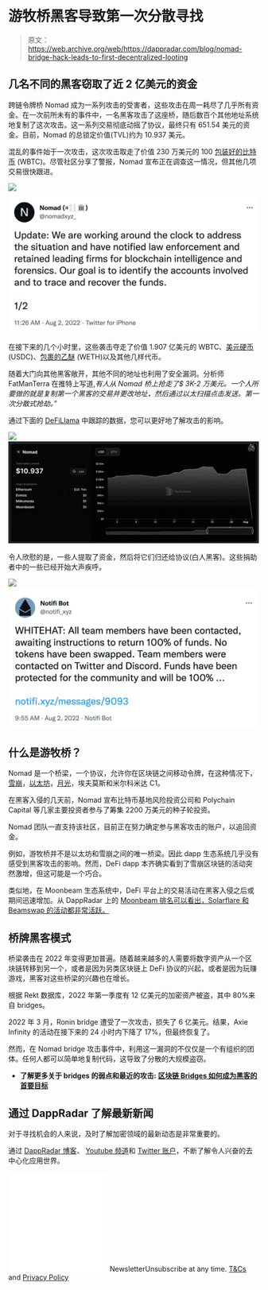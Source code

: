 # 游牧桥黑客导致第一次分散寻找

> 原文：<https://web.archive.org/web/https://dappradar.com/blog/nomad-bridge-hack-leads-to-first-decentralized-looting>

## 几名不同的黑客窃取了近 2 亿美元的资金

跨链令牌桥 Nomad 成为一系列攻击的受害者，这些攻击在周一耗尽了几乎所有资金。在一次前所未有的事件中，一名黑客攻击了这座桥，随后数百个其他地址系统地复制了这次攻击。这一系列交易彻底动摇了协议，最终只有 651.54 美元的资金。目前，Nomad 的总锁定价值(TVL)约为 10.937 美元。

混乱的事件始于一次攻击，这次攻击取走了价值 230 万美元的 100 [包装好的比特币](https://web.archive.org/web/20220813210823/https://dappradar.com/hub/token/eth/WBTC) (WBTC)。尽管社区分享了警报，Nomad 宣布正在调查这一情况，但其他几项交易很快跟进。

[](https://web.archive.org/web/20220813210823/https://twitter.com/nomadxyz_/status/1554413278406721537)[![](img/de64b94b2168a80515813f4339739e97.png)<picture>![Nomad bridge official tweet](img/6af3ce30330cad1aa858947777113952.png)</picture>](https://web.archive.org/web/20220813210823/https://twitter.com/nomadxyz_/status/1554413278406721537)

在接下来的几个小时里，这些袭击夺走了价值 1.907 亿美元的 WBTC、[美元硬币](https://web.archive.org/web/20220813210823/https://dappradar.com/hub/token/eth/USDC) (USDC)、[包裹的乙醚](https://web.archive.org/web/20220813210823/https://dappradar.com/hub/token/eth/WETH) (WETH)以及其他几样代币。

随着大门向其他黑客敞开，其他不同的地址也利用了安全漏洞。分析师 FatManTerra 在推特上写道,*有人从 Nomad 桥上抢走了$ 3K-2 万美元。一个人所要做的就是复制第一个黑客的交易并更改地址，然后通过以太扫描点击发送。第一次分散式抢劫。”*

通过下面的 [DeFiLlama](https://web.archive.org/web/20220813210823/https://defillama.com/protocol/nomad) 中跟踪的数据，您可以更好地了解攻击的影响。

![](img/31617dec42e0e275fe3c16f6509dc311.png)![Nomad bridge data on DeFiLlama](img/d44cafa9ebaf9f14b6fb2cb983e51083.png)

令人欣慰的是，一些人提取了资金，然后将它们归还给协议(白人黑客)。这些捐助者中的一些已经开始大声疾呼。

[](https://web.archive.org/web/20220813210823/https://twitter.com/notifi_xyz/status/1554390350352883712)[![](img/dcc1f85406ecca977268bd7fc5a81a3e.png)<picture>![White hat hackers helped](img/554d122e4cf7b82ead35c610ecee6851.png)</picture>](https://web.archive.org/web/20220813210823/https://twitter.com/notifi_xyz/status/1554390350352883712)

## 什么是游牧桥？

Nomad 是一个桥梁，一个协议，允许你在区块链之间移动令牌，在这种情况下，[雪崩](https://web.archive.org/web/20220813210823/https://dappradar.com/rankings/protocol/avalanche)，[以太坊](https://web.archive.org/web/20220813210823/https://dappradar.com/rankings/protocol/ethereum)，[月光](https://web.archive.org/web/20220813210823/https://dappradar.com/rankings/protocol/moonbeam)，埃夫莫斯和米尔科米达 C1。

在黑客入侵的几天前，Nomad 宣布比特币基地风险投资公司和 Polychain Capital 等几家主要投资者参与了筹集 2200 万美元的种子轮投资。

Nomad 团队一直支持该社区，目前正在努力确定参与黑客攻击的账户，以追回资金。

例如，游牧桥并不是以太坊和雪崩之间的唯一桥梁。因此 dapp 生态系统几乎没有感受到黑客攻击的影响。然而，DeFi dapp 本齐确实看到了雪崩区块链的活动突然激增，但这可能是一个巧合。

类似地，在 Moonbeam 生态系统中，DeFi 平台上的交易活动在黑客入侵之后或期间迅速增加。从 DappRadar 上的 [Moonbeam 排名可以看出，Solarflare 和 Beamswap 的活动都非常活跃。](https://web.archive.org/web/20220813210823/https://dappradar.com/rankings/protocol/moonbeam)

## 桥牌黑客模式

桥梁袭击在 2022 年变得更加普遍。随着越来越多的人需要将数字资产从一个区块链转移到另一个，或者是因为另类区块链上 DeFi 协议的兴起，或者是因为玩赚游戏，黑客对这些桥梁的兴趣也在增长。

根据 Rekt 数据库，2022 年第一季度有 12 亿美元的加密资产被盗，其中 80%来自 bridges。

2022 年 3 月，Ronin bridge 遭受了一次攻击，损失了 6 亿美元。结果，Axie Infinity 的活动在接下来的 24 小时内下降了 17%，但最终恢复了。

然而，在 Nomad bridge 攻击事件中，利用这一漏洞的不仅仅是一个有组织的团体。任何人都可以简单地复制代码，这导致了分散的大规模盗窃。

*   **了解更多关于 bridges 的弱点和最近的攻击:** [**区块链 Bridges 如何成为黑客的首要目标**](https://web.archive.org/web/20220813210823/https://dappradar.com/blog/how-blockchain-bridges-became-hackers-prime-targets)

## 通过 DappRadar 了解最新新闻

对于寻找机会的人来说，及时了解加密领域的最新动态是非常重要的。

通过 [DappRadar 博客](https://web.archive.org/web/20220813210823/https://dappradar.com/blog/)、 [Youtube 频道](https://web.archive.org/web/20220813210823/https://www.youtube.com/c/DappRadar)和 [Twitter 账户](https://web.archive.org/web/20220813210823/https://twitter.com/dappradar)，不断了解令人兴奋的去中心化应用世界。

![](img/6d5a4a2d609c56e1a5771717e54ba759.png) NewsletterUnsubscribe at any time. [T&Cs](https://web.archive.org/web/20220813210823/https://dappradar.com/terms) and [Privacy Policy](https://web.archive.org/web/20220813210823/https://dappradar.com/privacy-policy)